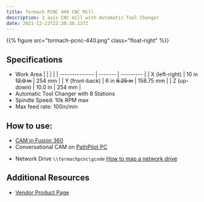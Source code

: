 ```yaml
---
title: Tormach PCNC 440 CNC Mill
description: 3 axis CNC mill with Automatic Tool Changer
date: 2021-12-22T22:30:30.137Z
---
```


{{% figure src="tormach-pcnc-440.png" class="float-right" %}}

## Specifications
- Work Area
|                |         |           |
| -------------- | ------- | --------- |
| X (left-right) | 10 in ~~12.0 in~~ | 254 mm    |
| Y (front-back) | 6 in ~~6.25 in~~ | 158.75 mm |
| Z (up-down)    | 10.0 in | 254 mm    |
- Automatic Tool Changer with 8 Stations
- Spindle Speed: 10k RPM max
- Max feed rate: 100in/min

## How to use:
- [CAM in Fusion 360](/guides/cam-intro-fusion-360/)
- Conversational CAM on [PathPilot PC](https://hub.pathpilot.com/)
* Network Drive `\\tormachpcnc\gcode` [How to map a network drive](/guides/map-a-network-drive/)

## Additional Resources
- [Vendor Product Page][1]

[1]: https://tormach.com/machines/mills/pcnc-440.html

